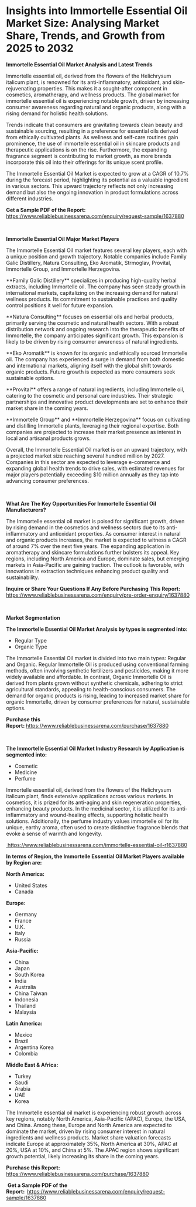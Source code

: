 <p><h1>Insights into Immortelle Essential Oil Market Size: Analysing Market Share, Trends, and Growth from 2025 to 2032</h1></p><p><strong>Immortelle Essential Oil Market Analysis and Latest Trends</strong></p>
<p><p>Immortelle essential oil, derived from the flowers of the Helichrysum italicum plant, is renowned for its anti-inflammatory, antioxidant, and skin-rejuvenating properties. This makes it a sought-after component in cosmetics, aromatherapy, and wellness products. The global market for immortelle essential oil is experiencing notable growth, driven by increasing consumer awareness regarding natural and organic products, along with a rising demand for holistic health solutions.</p><p>Trends indicate that consumers are gravitating towards clean beauty and sustainable sourcing, resulting in a preference for essential oils derived from ethically cultivated plants. As wellness and self-care routines gain prominence, the use of immortelle essential oil in skincare products and therapeutic applications is on the rise. Furthermore, the expanding fragrance segment is contributing to market growth, as more brands incorporate this oil into their offerings for its unique scent profile.</p><p>The Immortelle Essential Oil Market is expected to grow at a CAGR of 10.7% during the forecast period, highlighting its potential as a valuable ingredient in various sectors. This upward trajectory reflects not only increasing demand but also the ongoing innovation in product formulations across different industries.</p></p>
<p><strong>Get a Sample PDF of the Report:&nbsp;</strong> <a href="https://www.reliablebusinessarena.com/enquiry/request-sample/1637880?utm_campaign=1841&utm_medium=2&utm_source=Github&utm_content=ia&utm_term=18042025&utm_id=immortelle-essential-oil">https://www.reliablebusinessarena.com/enquiry/request-sample/1637880</a></p>
<p>&nbsp;</p>
<p><strong>Immortelle Essential Oil Major Market Players</strong></p>
<p><p>The Immortelle Essential Oil market features several key players, each with a unique position and growth trajectory. Notable companies include Family Galic Distillery, Natura Consulting, Eko Aromatik, Strmoglav, Provital, Immortelle Group, and Immortelle Herzegovina.</p><p>**Family Galic Distillery** specializes in producing high-quality herbal extracts, including Immortelle oil. The company has seen steady growth in international markets, capitalizing on the increasing demand for natural wellness products. Its commitment to sustainable practices and quality control positions it well for future expansion.</p><p>**Natura Consulting** focuses on essential oils and herbal products, primarily serving the cosmetic and natural health sectors. With a robust distribution network and ongoing research into the therapeutic benefits of Immortelle, the company anticipates significant growth. This expansion is likely to be driven by rising consumer awareness of natural ingredients.</p><p>**Eko Aromatik** is known for its organic and ethically sourced Immortelle oil. The company has experienced a surge in demand from both domestic and international markets, aligning itself with the global shift towards organic products. Future growth is expected as more consumers seek sustainable options.</p><p>**Provital** offers a range of natural ingredients, including Immortelle oil, catering to the cosmetic and personal care industries. Their strategic partnerships and innovative product developments are set to enhance their market share in the coming years.</p><p>**Immortelle Group** and **Immortelle Herzegovina** focus on cultivating and distilling Immortelle plants, leveraging their regional expertise. Both companies are projected to increase their market presence as interest in local and artisanal products grows.</p><p>Overall, the Immortelle Essential Oil market is on an upward trajectory, with a projected market size reaching several hundred million by 2027. Companies in this sector are expected to leverage e-commerce and expanding global health trends to drive sales, with estimated revenues for major players potentially exceeding $10 million annually as they tap into advancing consumer preferences.</p></p>
<p>&nbsp;</p>
<p><strong>What Are The Key Opportunities For Immortelle Essential Oil Manufacturers?</strong></p>
<p><p>The Immortelle essential oil market is poised for significant growth, driven by rising demand in the cosmetics and wellness sectors due to its anti-inflammatory and antioxidant properties. As consumer interest in natural and organic products increases, the market is expected to witness a CAGR of around 7% over the next five years. The expanding application in aromatherapy and skincare formulations further bolsters its appeal. Key regions, including North America and Europe, dominate sales, but emerging markets in Asia-Pacific are gaining traction. The outlook is favorable, with innovations in extraction techniques enhancing product quality and sustainability.</p></p>
<p><strong>Inquire or Share Your Questions If Any Before Purchasing This Report:</strong> <a href="https://www.reliablebusinessarena.com/enquiry/pre-order-enquiry/1637880?utm_campaign=1841&utm_medium=2&utm_source=Github&utm_content=ia&utm_term=18042025&utm_id=immortelle-essential-oil">https://www.reliablebusinessarena.com/enquiry/pre-order-enquiry/1637880</a></p>
<p>&nbsp;</p>
<p><strong>Market Segmentation</strong></p>
<p><strong>The Immortelle Essential Oil Market Analysis by types is segmented into:</strong></p>
<p><ul><li>Regular Type</li><li>Organic Type</li></ul></p>
<p><p>The Immortelle Essential Oil market is divided into two main types: Regular and Organic. Regular Immortelle Oil is produced using conventional farming methods, often involving synthetic fertilizers and pesticides, making it more widely available and affordable. In contrast, Organic Immortelle Oil is derived from plants grown without synthetic chemicals, adhering to strict agricultural standards, appealing to health-conscious consumers. The demand for organic products is rising, leading to increased market share for organic Immortelle, driven by consumer preferences for natural, sustainable options.</p></p>
<p><strong>Purchase this Report:&nbsp;</strong><a href="https://www.reliablebusinessarena.com/purchase/1637880?utm_campaign=1841&utm_medium=2&utm_source=Github&utm_content=ia&utm_term=18042025&utm_id=immortelle-essential-oil">https://www.reliablebusinessarena.com/purchase/1637880</a></p>
<p>&nbsp;</p>
<p><strong>The Immortelle Essential Oil Market Industry Research by Application is segmented into:</strong></p>
<p><ul><li>Cosmetic</li><li>Medicine</li><li>Perfume</li></ul></p>
<p><p>Immortelle essential oil, derived from the flowers of the Helichrysum italicum plant, finds extensive applications across various markets. In cosmetics, it is prized for its anti-aging and skin regeneration properties, enhancing beauty products. In the medicinal sector, it is utilized for its anti-inflammatory and wound-healing effects, supporting holistic health solutions. Additionally, the perfume industry values immortelle oil for its unique, earthy aroma, often used to create distinctive fragrance blends that evoke a sense of warmth and longevity.</p></p>
<p><a href="https://www.reliablebusinessarena.com/immortelle-essential-oil-r1637880?utm_campaign=1841&utm_medium=2&utm_source=Github&utm_content=ia&utm_term=18042025&utm_id=immortelle-essential-oil">&nbsp;https://www.reliablebusinessarena.com/immortelle-essential-oil-r1637880</a></p>
<p><strong>In terms of Region, the Immortelle Essential Oil Market Players available by Region are:</strong></p>
<p>
    <p> <strong> North America: </strong>
        <ul>
            <li>United States</li>
            <li>Canada</li>
        </ul>
        </p> 
    <p> <strong> Europe: </strong>
        <ul>
            <li>Germany</li>
            <li>France</li>
            <li>U.K.</li>
            <li>Italy</li>
            <li>Russia</li>
        </ul>
        </p> 
    <p> <strong> Asia-Pacific: </strong>
        <ul>
            <li>China</li>
            <li>Japan</li>
            <li>South Korea</li>
            <li>India</li>
            <li>Australia</li>
            <li>China Taiwan</li>
            <li>Indonesia</li>
            <li>Thailand</li>
            <li>Malaysia</li>
        </ul>
        </p> 
    <p> <strong> Latin America: </strong>
        <ul>
            <li>Mexico</li>
            <li>Brazil</li>
            <li>Argentina Korea</li>
            <li>Colombia</li>
        </ul>
        </p> 
    <p> <strong> Middle East & Africa: </strong>
        <ul>
            <li>Turkey</li>
            <li>Saudi</li>
            <li>Arabia</li>
            <li>UAE</li>
            <li>Korea</li>
        </ul>
    </p>
    </p>
<p><p>The Immortelle essential oil market is experiencing robust growth across key regions, notably North America, Asia-Pacific (APAC), Europe, the USA, and China. Among these, Europe and North America are expected to dominate the market, driven by rising consumer interest in natural ingredients and wellness products. Market share valuation forecasts indicate Europe at approximately 35%, North America at 30%, APAC at 20%, USA at 10%, and China at 5%. The APAC region shows significant growth potential, likely increasing its share in the coming years.</p></p>
<p><strong>Purchase this Report: </strong><a href="https://www.reliablebusinessarena.com/purchase/1637880?utm_campaign=1841&utm_medium=2&utm_source=Github&utm_content=ia&utm_term=18042025&utm_id=immortelle-essential-oil">https://www.reliablebusinessarena.com/purchase/1637880</a></p>
<p>&nbsp;<strong>Get a Sample PDF of the Report:&nbsp;&nbsp;</strong><a href="https://www.reliablebusinessarena.com/enquiry/request-sample/1637880?utm_campaign=1841&utm_medium=2&utm_source=Github&utm_content=ia&utm_term=18042025&utm_id=immortelle-essential-oil">https://www.reliablebusinessarena.com/enquiry/request-sample/1637880</a></p>
<p><strong></strong></p>
<p><p></p><p></p><p></p></p>